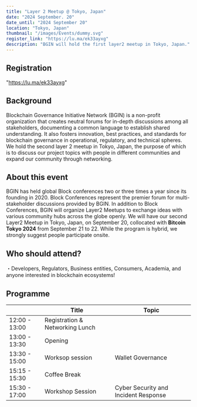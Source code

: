 ```yaml
---
title: "Layer 2 Meetup @ Tokyo, Japan"
date: "2024 September. 20"
date_until: "2024 September 20"
location: "Tokyo, Japan"
thumbnail: "/images/Events/dummy.svg"
register_link: "https://lu.ma/ek33ayxg"
description: "BGIN will hold the first layer2 meetup in Tokyo, Japan."
---
```


## Registration

"https://lu.ma/ek33ayxg"

## Background

Blockchain Governance Initiative Network (BGIN) is a non-profit organization that creates neutral forums for in-depth discussions among all stakeholders, documenting a common language to establish shared understanding. It also fosters innovation, best practices, and standards for blockchain governance in operational, regulatory, and technical spheres. We hold the second layer 2 meetup in Tokyo, Japan, the purpose of which is to discuss our project topics with people in different communities and expand our community through networking. 

## About this event

​BGIN has held global Block conferences two or three times a year since its founding in 2020. Block Conferences represent the premier forum for multi-stakeholder discussions provided by BGIN. In addition to Block Conferences, BGIN will organize Layer2 Meetups to exchange ideas with various community hubs across the globe openly. We will have our second Layer2 Meetup in Tokyo, Japan, on September 20, collocated with  <b>Bitcoin Tokyo 2024</b> from September 21 to 22. While the program is hybrid, we strongly suggest people participate onsite.

## ​Who should attend?

​・Developers, Regulators, Business entities, Consumers, Academia, and anyone interested in blockchain ecosystems!

## Programme

|                     | Title                             | Topic                                |
| ------------------- | --------------------------------- | ------------------------------------ |
| 12:00 - 13:00       | Registration & Networking Lunch   |                                      |
| 13:00 - 13:30       | Opening                           |                                      |
| 13:30 - 15:00       | Worksop session                   | Wallet Governance                    |
| 15:15 - 15:30       | Coffee Break                      |                                      |
| 15:30 - 17:00       | Workshop Session                  | Cyber Security and Incident Response |
